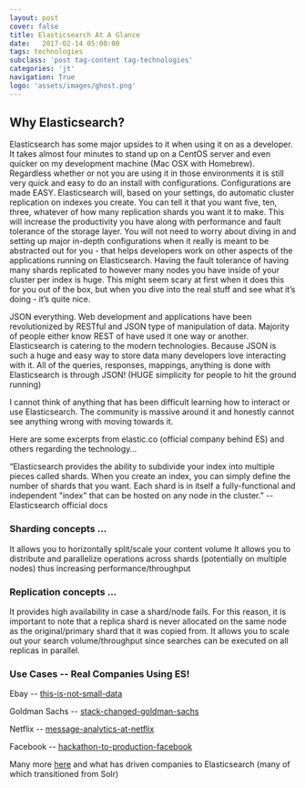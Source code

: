 ```yaml
---
layout: post
cover: false
title: Elasticsearch At A Glance
date:   2017-02-14 05:00:00
tags: technologies
subclass: 'post tag-content tag-technologies'
categories: 'jt'
navigation: True
logo: 'assets/images/ghost.png'
---
```


## Why Elasticsearch?

Elasticsearch has some major upsides to it when using it on as a developer.  It takes almost four minutes to stand up on a CentOS server and even quicker on my development machine (Mac OSX with Homebrew). Regardless whether or not you are using it in those environments it is still very quick and easy to do an install with configurations. Configurations are made EASY. Elasticsearch will, based on your settings, do automatic cluster replication on indexes you create. You can tell it that you want five, ten, three, whatever of how many replication shards you want it to make. This will increase the productivity you have along with performance and fault tolerance of the storage layer. You will not need to worry about diving in and setting up major in-depth configurations when it really is meant to be abstracted out for you - that helps developers work on other aspects of the applications running on Elasticsearch. Having the fault tolerance of having many shards replicated to however many nodes you have inside of your cluster per index is huge. This might seem scary at first when it does this for you out of the box, but when you dive into the real stuff and see what it’s doing - it’s quite nice.

JSON everything. Web development and applications have been revolutionized by RESTful and JSON type of manipulation of data. Majority of people either know REST of have used it one way or another. Elasticsearch is catering to the modern technologies. Because JSON is such a huge and easy way to store data many developers love interacting with it. All of the queries, responses, mappings, anything is done with Elasticsearch is through JSON! (HUGE simplicity for people to hit the ground running)

I cannot think of anything that has been difficult learning how to interact or use Elasticsearch. The community is massive around it and honestly cannot see anything wrong with moving towards it.

Here are some excerpts from elastic.co (official company behind ES) and others regarding the technology…

“Elasticsearch provides the ability to subdivide your index into multiple pieces called shards. When you create an index, you can simply define the number of shards that you want. Each shard is in itself a fully-functional and independent "index" that can be hosted on any node in the cluster.”  -- Elasticsearch official docs

### Sharding concepts …

It allows you to horizontally split/scale your content volume
It allows you to distribute and parallelize operations across shards (potentially on multiple nodes) thus increasing performance/throughput

### Replication concepts …

It provides high availability in case a shard/node fails. For this reason, it is important to note that a replica shard is never allocated on the same node as the original/primary shard that it was copied from.
It allows you to scale out your search volume/throughput since searches can be executed on all replicas in parallel.

### Use Cases -- Real Companies Using ES!

Ebay -- [this-is-not-small-data](https://www.elastic.co/videos/ebay-and-elasticsearch-this-is-not-small-data)

Goldman Sachs -- [stack-changed-goldman-sachs](https://www.elastic.co/elasticon/conf/2016/sf/how-the-elastic-stack-changed-goldman-sachs)

Netflix -- [message-analytics-at-netflix](https://www.elastic.co/elasticon/conf/2016/sf/dude-where-are-my-messages-message-analytics-at-netflix)

Facebook -- [hackathon-to-production-facebook](https://www.elastic.co/elasticon/2015/sf/from-hackathon-to-production-elasticsearch-facebook)

Many more [here](https://www.elastic.co/use-cases) and what has driven companies to Elasticsearch (many of which transitioned from Solr)
